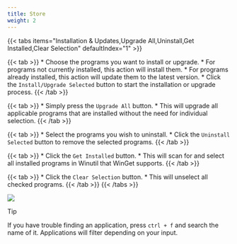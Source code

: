 ```yaml
---
title: Store
weight: 2
---
```


{{< tabs items="Installation & Updates,Upgrade All,Uninstall,Get Installed,Clear Selection" defaultIndex="1" >}}

  {{< tab >}}
    * Choose the programs you want to install or upgrade.
        * For programs not currently installed, this action will install them.
        * For programs already installed, this action will update them to the latest version.
    * Click the `Install/Upgrade Selected` button to start the installation or upgrade process.
  {{< /tab >}}

  {{< tab >}}
    * Simply press the `Upgrade All` button.
    * This will upgrade all applicable programs that are installed without the need for individual selection.
  {{< /tab >}}

  {{< tab >}}
    * Select the programs you wish to uninstall.
    * Click the `Uninstall Selected` button to remove the selected programs.
  {{< /tab >}}
  
  {{< tab >}}
    * Click the `Get Installed` button.
    * This will scan for and select all installed programs in Winutil that WinGet supports.
  {{< /tab >}}
    
  {{< tab >}}
    * Click the `Clear Selection` button.
    * This will unselect all checked programs.
  {{< /tab >}}
{{< /tabs >}}

<picture>
	<source srcset="/images/Install-Tab-Dark.png" media="(prefers-color-scheme: dark)">
	<source srcset="/images/Install-Tab-Light.png" media="(prefers-color-scheme: light)">
	<img src="/images/Install-Tab-Light.png" />
</picture>


> [!TIP]
> If you have trouble finding an application, press `ctrl + f` and search the name of it. Applications will filter depending on your input.

